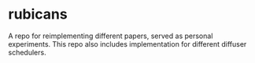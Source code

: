 # rubicans
A repo for reimplementing different papers, served as personal experiments.
This repo also includes implementation for different diffuser schedulers.